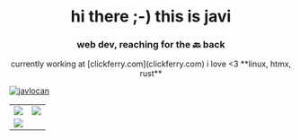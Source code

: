 <h1 align="center">hi there ;-) this is javi</h1>
<h3 align="center">web dev, reaching for the 🔙 back</h3>
<p align="center">
currently working at [clickferry.com](clickferry.com)
i love <3 **linux, htmx, rust**
</p>

<p align="left"> <a href="https://github.com/ryo-ma/github-profile-trophy"><img src="https://github-profile-trophy.vercel.app/?username=javlocan&theme=gruvbox&margin-h=10&margin-w=10&no-bg=true&no-frame=true&row=2" alt="javlocan" /></a> </p>

<table align="center">
  </tr>
  <tr>
    <td><img src="https://github-profile-summary-cards.vercel.app/api/cards/repos-per-language?username=javlocan&theme=gruvbox"/></td>
    <td><img src="https://github-profile-summary-cards.vercel.app/api/cards/most-commit-language?username=javlocan&theme=gruvbox"/></td>
  </tr>
    <tr>
    <td colspan="2"><img src="https://github-profile-summary-cards.vercel.app/api/cards/profile-details?username=javlocan&theme=gruvbox"/></td>
  </tr>
</table>
